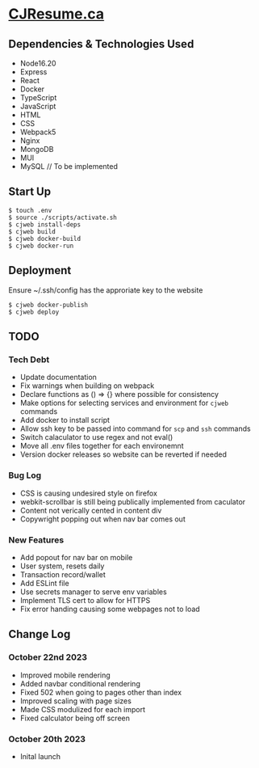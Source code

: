 # [CJResume.ca](http://www.cjresume.ca)

## Dependencies & Technologies Used
- Node16.20
- Express
- React
- Docker
- TypeScript
- JavaScript
- HTML
- CSS
- Webpack5
- Nginx
- MongoDB
- MUI
- MySQL // To be implemented

## Start Up
```
$ touch .env
$ source ./scripts/activate.sh
$ cjweb install-deps
$ cjweb build
$ cjweb docker-build
$ cjweb docker-run
```

## Deployment
Ensure ~/.ssh/config has the approriate key to the website
```
$ cjweb docker-publish
$ cjweb deploy
```

## TODO

### Tech Debt
- Update documentation
- Fix warnings when building on webpack
- Declare functions as () => {} where possible for consistency 
- Make options for selecting services and environment for `cjweb` commands
- Add docker to install script
- Allow ssh key to be passed into command for `scp` and `ssh` commands
- Switch calaculator to use regex and not eval()
- Move all .env files together for each environemnt
- Version docker releases so website can be reverted if needed

### Bug Log
- CSS is causing undesired style on firefox
- webkit-scrollbar is still being publically implemented from caculator 
- Content not verically cented in content div
- Copywright popping out when nav bar comes out

### New Features
- Add popout for nav bar on mobile
- User system, resets daily
- Transaction record/wallet
- Add ESLint file
- Use secrets manager to serve env variables
- Implement TLS cert to allow for HTTPS
- Fix error handing causing some webpages not to load

## Change Log

### October 22nd 2023
- Improved mobile rendering
- Added navbar conditional rendering
- Fixed 502 when going to pages other than index
- Improved scaling with page sizes
- Made CSS modulized for each import
- Fixed calculator being off screen

### October 20th 2023
- Inital launch
